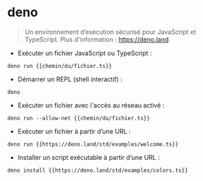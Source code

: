 # deno

> Un environnement d’exécution sécurisé pour JavaScript et TypeScript.
> Plus d'information : <https://deno.land>.

- Exécuter un fichier JavaScript ou TypeScript :

`deno run {{chemin/du/fichier.ts}}`

- Démarrer un REPL (shell interactif) :

`deno`

- Exécuter un fichier avec l'accès au réseau activé :

`deno run --allow-net {{chemin/du/fichier.ts}}`

- Exécuter un fichier à partir d’une URL :

`deno run {{https://deno.land/std/examples/welcome.ts}}`

- Installer un script exécutable à partir d’une URL :

`deno install {{https://deno.land/std/examples/colors.ts}}`
